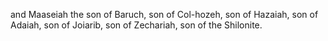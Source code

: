 and Maaseiah the son of Baruch, son of Col-hozeh, son of Hazaiah, son of Adaiah, son of Joiarib, son of Zechariah, son of the Shilonite.
